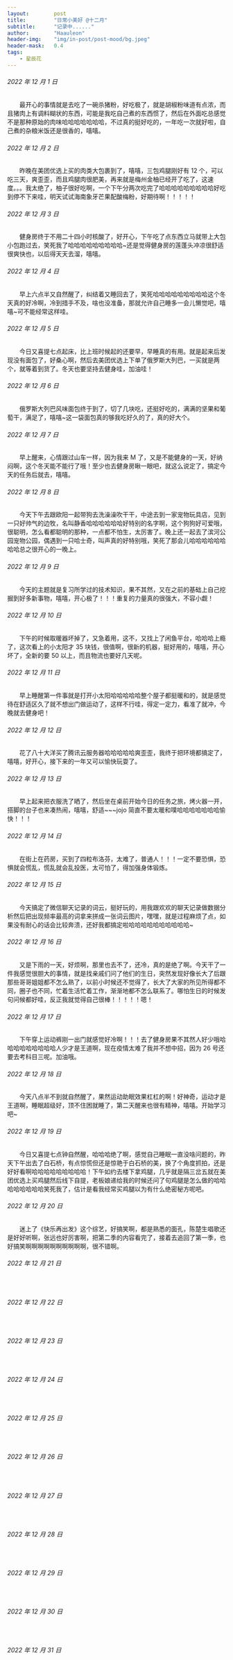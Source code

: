```yaml
---
layout:        post
title:         "日常小美好 @十二月"
subtitle:      "记录中......"
author:        "Haauleon"
header-img:    "img/in-post/post-mood/bg.jpeg"
header-mask:   0.4
tags:
    - 星辰花
---
```


###### 2022 年 12 月 1 日
&emsp;&emsp;最开心的事情就是去吃了一碗杀猪粉，好吃极了，就是胡椒粉味道有点浓，而且猪肉上有调料糊状的东西，可能是我吃自己煮的东西惯了，然后在外面吃总感觉不是那种原始的肉味哈哈哈哈哈哈哈，不过真的挺好吃的，一年吃一次就好啦，自己煮的杂粮米饭还是很香的，嘻嘻。

###### 2022 年 12 月 2 日
&emsp;&emsp;昨晚在美团优选上买的肉类大包裹到了，嘻嘻，三包鸡腿刚好有 12 个，可以吃三天，爽歪歪，而且鸡腿肉很肥美，再来就是梅州金柚已经开了吃了，这速度。。。我太绝了，柚子很好吃啊，一个下午分两次吃完了哈哈哈哈哈哈哈哈哈好吃到停不下来哇，明天试试海南象牙芒果配酸梅粉，好期待啊！！！！！

###### 2022 年 12 月 3 日
&emsp;&emsp;健身房终于不用二十四小时核酸了，好开心，下午吃了点东西立马就带上大包小包跑过去，笑死我了哈哈哈哈哈哈哈哈哈~还是觉得健身房的莲蓬头冲凉很舒适很爽快也，以后得天天去溜，嘻嘻。

###### 2022 年 12 月 4 日
&emsp;&emsp;早上六点半又自然醒了，纠结着又睡回去了，笑死哈哈哈哈哈哈哈哈哈这个冬天真的好冷啊，冷到措手不及，啥也没准备，那就允许自己睡多一会儿懒觉吧，嘻嘻~可不能经常这样哇。

###### 2022 年 12 月 5 日
&emsp;&emsp;今日又喜提七点起床，比上班时候起的还要早，早睡真的有用。就是起来后发现没有面包了，好桑心啊，然后去美团优选上下单了俄罗斯大列巴，一买就是两个，就等着到货了。冬天也要坚持去健身哇，加油哇！

###### 2022 年 12 月 6 日
&emsp;&emsp;俄罗斯大列巴风味面包终于到了，切了几块吃，还挺好吃的，满满的坚果和葡萄干，满足了，嘻嘻~这一袋面包真的够我吃好久的了，真的好大个。

###### 2022 年 12 月 7 日
&emsp;&emsp;早上醒来，心情跟过山车一样，因为我来 M 了，又是不能健身的一天，好纳闷啊，这个冬天能不能行了哦！至少也去健身房瞅一眼吧，就这么说定了，搞定今天的任务后就去，嘻嘻。

###### 2022 年 12 月 8 日
&emsp;&emsp;今天下午去跟欧阳一起带狗去洗澡澡吹干干，中途去到一家宠物玩具店，见到一只好帅气的边牧，名叫静香哈哈哈哈哈哈好特别的名字啊，这个狗狗好可爱哦，很聪明，怎么看都聪明的那种，一点都不怕生，太厉害了。晚上还一起去了滨河公园宠物公园，偶遇到一只哈士奇，叫声真的好特别哦，笑死了那会儿哈哈哈哈哈哈哈哈总之很开心的一晚上。

###### 2022 年 12 月 9 日
&emsp;&emsp;今天的主题就是复习所学过的技术知识，果不其然，又在之前的基础上自己挖掘到好多新事物，嘻嘻，开心极了！！！重复的力量真的很强大，不容小觑！

###### 2022 年 12 月 10 日
&emsp;&emsp;下午的时候取暖器坏掉了，又急着用，这不，又找上了闲鱼平台，哈哈哈上瘾了，这次看上的小太阳才 35 块钱，很值啊，很新的机器，挺好用的，嘻嘻，开心坏了，全新的要 50 以上，而且物流也要好几天呢。

###### 2022 年 12 月 11 日
&emsp;&emsp;早上睡醒第一件事就是打开小太阳哈哈哈哈哈整个屋子都挺暖和的，就是感觉待在舒适区久了就不想出门做运动了，这样不行哇，得定一定力，看准了就冲，今晚就去健身吧！

###### 2022 年 12 月 12 日
&emsp;&emsp;花了八十大洋买了腾讯云服务器哈哈哈哈哈爽歪歪，我终于把环境都搞定了，嘻嘻，好开心，接下来的一年又可以愉快玩耍了。

###### 2022 年 12 月 13 日
&emsp;&emsp;早上起来把衣服洗了晒了，然后坐在桌前开始今日的任务之旅，烤火器一开，搭脚的台子也来凑热闹，嘻嘻，舒适~~~jojo 简直不要太暖和噗哈哈哈哈哈哈哈愉快！！！

###### 2022 年 12 月 14 日
&emsp;&emsp;在街上在药房，买到了四粒布洛芬，太难了，普通人！！！一定不要恐惧，恐惧就会慌乱，慌乱就会乱投医，太可怕了，得加强身体锻炼。

###### 2022 年 12 月 15 日
&emsp;&emsp;今天搞定了微信聊天记录的词云，挺好玩的，用我跟欢欢的聊天记录做数据分析然后把出现频率最高的词拿来拼成一张词云图片，嘿嘿，就是过程麻烦了点，如果没有耐心的话会比较奔溃，还好我都搞定啦哈哈哈哈哈哈哈哈哈哈~

###### 2022 年 12 月 16 日
&emsp;&emsp;又是下雨的一天，好烦啊，那里也去不了，还冷，真的是绝了啊。今天干了一件我感觉很胆大的事情，就是找亲戚们问了他们的生日，突然发现好像长大了后跟那些哥哥姐姐都不怎么熟了，以前小时候还不觉得了，长大了大家的所见所得都不同，圈子也不同，忙着生活忙着工作，渐渐地都不怎么联系了。哪怕生日的时候发句问候都好哇，反正我就觉得自己很棒！！！！！嗯！

###### 2022 年 12 月 17 日
&emsp;&emsp;下午穿上运动裤刚一出门就感觉好冷啊！！！去了健身房果不其然人好少哦哈哈哈哈哈哈哈哈哈人少才是王道啊，现在疫情太难了我并不想中招，因为 26 号还要去考科目三呢。加油哦。

###### 2022 年 12 月 18 日
&emsp;&emsp;今天八点半不到就自然醒了，果然运动助眠效果杠杠的啊！好神奇，运动才是王道啊，睡眠超级好，顶不住困就睡了，第二天醒来也很有精神，嘻嘻。开始学习吧~

###### 2022 年 12 月 19 日
&emsp;&emsp;今日又喜提七点钟自然醒，哈哈哈绝了啊，感觉自己睡眠一直没啥问题的，昨天下午出去了白石桥，有点惊慌但还是惊艳于白石桥的美，换了个角度抓拍，还是好好看啊哈哈哈哈哈哈哈哈哈！下午如约去楼下拿鸡腿，几乎就是隔三岔五就在美团优选上买鸡腿然后线下自提，老板娘递给我的时候还问了句鸡腿是怎么做的哈哈哈哈哈哈哈哈笑死我了，估计是看我经常买鸡腿以为有什么绝密秘方呢吧。

###### 2022 年 12 月 20 日
&emsp;&emsp;迷上了《快乐再出发》这个综艺，好搞笑啊，都是熟悉的面孔，陈楚生唱歌还是好好听啊，张远也好厉害啊，把第二季的内容看完了，接着去追回了第一季，也好搞笑啊啊啊啊啊啊啊啊啊啊，很不错啊。

###### 2022 年 12 月 21 日
&emsp;&emsp;

###### 2022 年 12 月 22 日
&emsp;&emsp;

###### 2022 年 12 月 23 日
&emsp;&emsp;

###### 2022 年 12 月 24 日
&emsp;&emsp;

###### 2022 年 12 月 25 日
&emsp;&emsp;

###### 2022 年 12 月 26 日
&emsp;&emsp;

###### 2022 年 12 月 27 日
&emsp;&emsp;

###### 2022 年 12 月 28 日
&emsp;&emsp;

###### 2022 年 12 月 29 日
&emsp;&emsp;

###### 2022 年 12 月 30 日
&emsp;&emsp;

###### 2022 年 12 月 31 日
&emsp;&emsp;